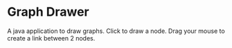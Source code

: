 # Graph Drawer
A java application to draw graphs.
Click to draw a node.
Drag your mouse to create a link between 2 nodes.
